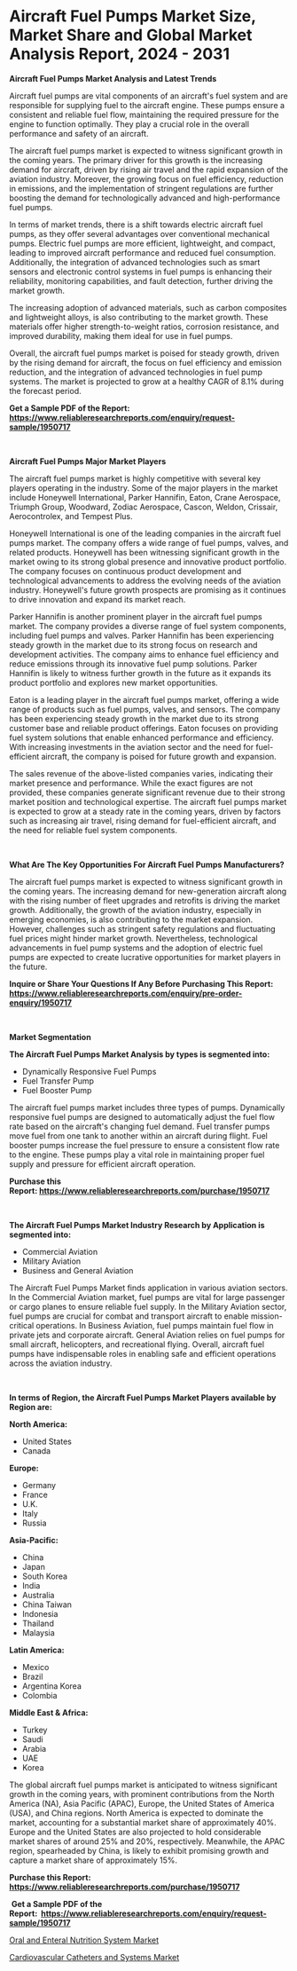 <p><h1>Aircraft Fuel Pumps Market Size, Market Share and Global Market Analysis Report, 2024 - 2031</h1></p><p><strong>Aircraft Fuel Pumps Market Analysis and Latest Trends</strong></p>
<p><p>Aircraft fuel pumps are vital components of an aircraft's fuel system and are responsible for supplying fuel to the aircraft engine. These pumps ensure a consistent and reliable fuel flow, maintaining the required pressure for the engine to function optimally. They play a crucial role in the overall performance and safety of an aircraft.</p><p>The aircraft fuel pumps market is expected to witness significant growth in the coming years. The primary driver for this growth is the increasing demand for aircraft, driven by rising air travel and the rapid expansion of the aviation industry. Moreover, the growing focus on fuel efficiency, reduction in emissions, and the implementation of stringent regulations are further boosting the demand for technologically advanced and high-performance fuel pumps.</p><p>In terms of market trends, there is a shift towards electric aircraft fuel pumps, as they offer several advantages over conventional mechanical pumps. Electric fuel pumps are more efficient, lightweight, and compact, leading to improved aircraft performance and reduced fuel consumption. Additionally, the integration of advanced technologies such as smart sensors and electronic control systems in fuel pumps is enhancing their reliability, monitoring capabilities, and fault detection, further driving the market growth.</p><p>The increasing adoption of advanced materials, such as carbon composites and lightweight alloys, is also contributing to the market growth. These materials offer higher strength-to-weight ratios, corrosion resistance, and improved durability, making them ideal for use in fuel pumps.</p><p>Overall, the aircraft fuel pumps market is poised for steady growth, driven by the rising demand for aircraft, the focus on fuel efficiency and emission reduction, and the integration of advanced technologies in fuel pump systems. The market is projected to grow at a healthy CAGR of 8.1% during the forecast period.</p></p>
<p><strong>Get a Sample PDF of the Report:&nbsp; <a href="https://www.reliableresearchreports.com/enquiry/request-sample/1950717">https://www.reliableresearchreports.com/enquiry/request-sample/1950717</a></strong></p>
<p>&nbsp;</p>
<p><strong>Aircraft Fuel Pumps Major Market Players</strong></p>
<p><p>The aircraft fuel pumps market is highly competitive with several key players operating in the industry. Some of the major players in the market include Honeywell International, Parker Hannifin, Eaton, Crane Aerospace, Triumph Group, Woodward, Zodiac Aerospace, Cascon, Weldon, Crissair, Aerocontrolex, and Tempest Plus.</p><p>Honeywell International is one of the leading companies in the aircraft fuel pumps market. The company offers a wide range of fuel pumps, valves, and related products. Honeywell has been witnessing significant growth in the market owing to its strong global presence and innovative product portfolio. The company focuses on continuous product development and technological advancements to address the evolving needs of the aviation industry. Honeywell's future growth prospects are promising as it continues to drive innovation and expand its market reach.</p><p>Parker Hannifin is another prominent player in the aircraft fuel pumps market. The company provides a diverse range of fuel system components, including fuel pumps and valves. Parker Hannifin has been experiencing steady growth in the market due to its strong focus on research and development activities. The company aims to enhance fuel efficiency and reduce emissions through its innovative fuel pump solutions. Parker Hannifin is likely to witness further growth in the future as it expands its product portfolio and explores new market opportunities.</p><p>Eaton is a leading player in the aircraft fuel pumps market, offering a wide range of products such as fuel pumps, valves, and sensors. The company has been experiencing steady growth in the market due to its strong customer base and reliable product offerings. Eaton focuses on providing fuel system solutions that enable enhanced performance and efficiency. With increasing investments in the aviation sector and the need for fuel-efficient aircraft, the company is poised for future growth and expansion.</p><p>The sales revenue of the above-listed companies varies, indicating their market presence and performance. While the exact figures are not provided, these companies generate significant revenue due to their strong market position and technological expertise. The aircraft fuel pumps market is expected to grow at a steady rate in the coming years, driven by factors such as increasing air travel, rising demand for fuel-efficient aircraft, and the need for reliable fuel system components.</p></p>
<p>&nbsp;</p>
<p><strong>What Are The Key Opportunities For Aircraft Fuel Pumps Manufacturers?</strong></p>
<p><p>The aircraft fuel pumps market is expected to witness significant growth in the coming years. The increasing demand for new-generation aircraft along with the rising number of fleet upgrades and retrofits is driving the market growth. Additionally, the growth of the aviation industry, especially in emerging economies, is also contributing to the market expansion. However, challenges such as stringent safety regulations and fluctuating fuel prices might hinder market growth. Nevertheless, technological advancements in fuel pump systems and the adoption of electric fuel pumps are expected to create lucrative opportunities for market players in the future.</p></p>
<p><strong>Inquire or Share Your Questions If Any Before Purchasing This Report: <a href="https://www.reliableresearchreports.com/enquiry/pre-order-enquiry/1950717">https://www.reliableresearchreports.com/enquiry/pre-order-enquiry/1950717</a></strong></p>
<p>&nbsp;</p>
<p><strong>Market Segmentation</strong></p>
<p><strong>The Aircraft Fuel Pumps Market Analysis by types is segmented into:</strong></p>
<p><ul><li>Dynamically Responsive Fuel Pumps</li><li>Fuel Transfer Pump</li><li>Fuel Booster Pump</li></ul></p>
<p><p>The aircraft fuel pumps market includes three types of pumps. Dynamically responsive fuel pumps are designed to automatically adjust the fuel flow rate based on the aircraft's changing fuel demand. Fuel transfer pumps move fuel from one tank to another within an aircraft during flight. Fuel booster pumps increase the fuel pressure to ensure a consistent flow rate to the engine. These pumps play a vital role in maintaining proper fuel supply and pressure for efficient aircraft operation.</p></p>
<p><strong>Purchase this Report:&nbsp;<a href="https://www.reliableresearchreports.com/purchase/1950717">https://www.reliableresearchreports.com/purchase/1950717</a></strong></p>
<p>&nbsp;</p>
<p><strong>The Aircraft Fuel Pumps Market Industry Research by Application is segmented into:</strong></p>
<p><ul><li>Commercial Aviation</li><li>Military Aviation</li><li>Business and General Aviation</li></ul></p>
<p><p>The Aircraft Fuel Pumps Market finds application in various aviation sectors. In the Commercial Aviation market, fuel pumps are vital for large passenger or cargo planes to ensure reliable fuel supply. In the Military Aviation sector, fuel pumps are crucial for combat and transport aircraft to enable mission-critical operations. In Business Aviation, fuel pumps maintain fuel flow in private jets and corporate aircraft. General Aviation relies on fuel pumps for small aircraft, helicopters, and recreational flying. Overall, aircraft fuel pumps have indispensable roles in enabling safe and efficient operations across the aviation industry.</p></p>
<p>&nbsp;</p>
<p><strong>In terms of Region, the Aircraft Fuel Pumps Market Players available by Region are:</strong></p>
<p>
    <p> <strong> North America: </strong>
        <ul>
            <li>United States</li>
            <li>Canada</li>
        </ul>
        </p> 
    <p> <strong> Europe: </strong>
        <ul>
            <li>Germany</li>
            <li>France</li>
            <li>U.K.</li>
            <li>Italy</li>
            <li>Russia</li>
        </ul>
        </p> 
    <p> <strong> Asia-Pacific: </strong>
        <ul>
            <li>China</li>
            <li>Japan</li>
            <li>South Korea</li>
            <li>India</li>
            <li>Australia</li>
            <li>China Taiwan</li>
            <li>Indonesia</li>
            <li>Thailand</li>
            <li>Malaysia</li>
        </ul>
        </p> 
    <p> <strong> Latin America: </strong>
        <ul>
            <li>Mexico</li>
            <li>Brazil</li>
            <li>Argentina Korea</li>
            <li>Colombia</li>
        </ul>
        </p> 
    <p> <strong> Middle East & Africa: </strong>
        <ul>
            <li>Turkey</li>
            <li>Saudi</li>
            <li>Arabia</li>
            <li>UAE</li>
            <li>Korea</li>
        </ul>
    </p>
    </p>
<p><p>The global aircraft fuel pumps market is anticipated to witness significant growth in the coming years, with prominent contributions from the North America (NA), Asia Pacific (APAC), Europe, the United States of America (USA), and China regions. North America is expected to dominate the market, accounting for a substantial market share of approximately 40%. Europe and the United States are also projected to hold considerable market shares of around 25% and 20%, respectively. Meanwhile, the APAC region, spearheaded by China, is likely to exhibit promising growth and capture a market share of approximately 15%.</p></p>
<p><strong>Purchase this Report: <a href="https://www.reliableresearchreports.com/purchase/1950717">https://www.reliableresearchreports.com/purchase/1950717</a></strong></p>
<p>&nbsp;<strong>Get a Sample PDF of the Report:&nbsp;&nbsp;<a href="https://www.reliableresearchreports.com/enquiry/request-sample/1950717">https://www.reliableresearchreports.com/enquiry/request-sample/1950717</a></strong></p>
<p><strong></strong></p>
<p><p><a href="https://medium.com/p/64b843ca08dc/edit">Oral and Enteral Nutrition System Market</a></p><p><a href="https://medium.com/p/3cd4a4d5e9e3/edit">Cardiovascular Catheters and Systems Market</a></p></p>